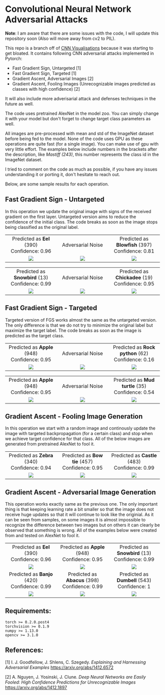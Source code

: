 # Convolutional Neural Network Adversarial Attacks


**Note**: I am aware that there are some issues with the code, I will update this repository soon (Also will move away from cv2 to PIL).

This repo is a branch off of [CNN Visualisations](https://github.com/utkuozbulak/pytorch-cnn-visualizations) because it was starting to get bloated. It contains following CNN adversarial attacks implemented in Pytorch: 

* Fast Gradient Sign, Untargeted [1]
* Fast Gradient Sign, Targeted [1]
* Gradient Ascent, Adversarial Images [2]
* Gradient Ascent, Fooling Images (Unrecognizable images predicted as classes with high confidence) [2]

It will also include more adverisarial attack and defenses techniques in the future as well.

The code uses pretrained AlexNet in the model zoo. You can simply change it with your model but don't forget to change target class parameters as well.

All images are pre-processed with mean and std of the ImageNet dataset before being fed to the model. None of the code uses GPU as these operations are quite fast (for a single image). You can make use of gpu with very little effort. The examples below include numbers in the brackets after the description, like *Mastiff (243)*, this number represents the class id in the ImageNet dataset.

I tried to comment on the code as much as possible, if you have any issues understanding it or porting it, don't hesitate to reach out. 

Below, are some sample results for each operation.

## Fast Gradient Sign - Untargeted
In this operation we update the original image with signs of the received gradient on the first layer. Untargeted version aims to reduce the confidence of the initial class. The code breaks as soon as the image stops being classified as the original label.

<table border=0 width="50px" >
	<tbody> 
    <tr>		<td width="27%" align="center"> Predicted as <strong>Eel</strong> (390) <br/> Confidence: 0.96 </td>
			<td width="27%" align="center"> Adversarial Noise </td>
			<td width="27%" align="center"> Predicted as <strong>Blowfish</strong> (397) <br/> Confidence: 0.81 </td>
		</tr>
		<tr>
			<td width="27%" align="center"> <img src="https://raw.githubusercontent.com/utkuozbulak/pytorch-cnn-adversarial-attacks/master/input_images/eel.JPEG"> </td>
			<td width="27%" align="center"> <img src="https://raw.githubusercontent.com/utkuozbulak/pytorch-cnn-adversarial-attacks/master/generated/untargeted_adv_noise_from_390_to_397.jpg"> </td>
			<td width="27%" align="center"> <img src="https://raw.githubusercontent.com/utkuozbulak/pytorch-cnn-adversarial-attacks/master/generated/untargeted_adv_img_from_390_to_397.jpg"> </td>
		</tr>
	</tbody>
</table>

<table border=0 width="50px" >
	<tbody> 
    <tr>		<td width="27%" align="center"> Predicted as <strong>Snowbird</strong> (13) <br/> Confidence: 0.99 </td>
			<td width="27%" align="center"> Adversarial Noise </td>
			<td width="27%" align="center"> Predicted as <strong>Chickadee</strong> (19) <br/> Confidence: 0.95 </td>
		</tr>
		<tr>
			<td width="27%" align="center"> <img src="https://raw.githubusercontent.com/utkuozbulak/pytorch-cnn-adversarial-attacks/master/input_images/bird.JPEG"> </td>
			<td width="27%" align="center"> <img src="https://raw.githubusercontent.com/utkuozbulak/pytorch-cnn-adversarial-attacks/master/generated/untargeted_adv_noise_from_13_to_19.jpg"> </td>
			<td width="27%" align="center"> <img src="https://raw.githubusercontent.com/utkuozbulak/pytorch-cnn-adversarial-attacks/master/generated/untargeted_adv_img_from_13_to_19.jpg"> </td>
		</tr>
	</tbody>
</table>

## Fast Gradient Sign - Targeted
Targeted version of FGS works almost the same as the untargeted version. The only difference is that we do not try to minimize the original label but maximize the target label. The code breaks as soon as the image is predicted as the target class.

<table border=0 width="50px" >
	<tbody> 
    <tr>		<td width="27%" align="center"> Predicted as <strong>Apple</strong> (948) <br/> Confidence: 0.95 </td>
			<td width="27%" align="center"> Adversarial Noise </td>
			<td width="27%" align="center"> Predicted as <strong>Rock python</strong> (62) <br/> Confidence: 0.16 </td>
		</tr>
		<tr>
			<td width="27%" align="center"> <img src="https://raw.githubusercontent.com/utkuozbulak/pytorch-cnn-adversarial-attacks/master/input_images/apple.JPEG"> </td>
			<td width="27%" align="center"> <img src="https://raw.githubusercontent.com/utkuozbulak/pytorch-cnn-adversarial-attacks/master/generated/targeted_adv_noise_from_948_to_62.jpg"> </td>
			<td width="27%" align="center"> <img src="https://raw.githubusercontent.com/utkuozbulak/pytorch-cnn-adversarial-attacks/master/generated/targeted_adv_img_from_948_to_62.jpg"> </td>
		</tr>
	</tbody>
</table>


<table border=0 width="50px" >
	<tbody> 
    <tr>		<td width="27%" align="center"> Predicted as <strong>Apple</strong> (948) <br/> Confidence: 0.95 </td>
			<td width="27%" align="center"> Adversarial Noise </td>
			<td width="27%" align="center"> Predicted as <strong>Mud turtle</strong> (35) <br/> Confidence: 0.54 </td>
		</tr>
		<tr>
			<td width="27%" align="center"> <img src="https://raw.githubusercontent.com/utkuozbulak/pytorch-cnn-adversarial-attacks/master/input_images/apple.JPEG"> </td>
			<td width="27%" align="center"> <img src="https://raw.githubusercontent.com/utkuozbulak/pytorch-cnn-adversarial-attacks/master/generated/targeted_adv_noise_from_948_to_35.jpg"> </td>
			<td width="27%" align="center"> <img src="https://raw.githubusercontent.com/utkuozbulak/pytorch-cnn-adversarial-attacks/master/generated/targeted_adv_img_from_948_to_35.jpg"> </td>
		</tr>
	</tbody>
</table>



## Gradient Ascent - Fooling Image Generation
In this operation we start with a random image and continously update the image with targeted backpropagation (for a certain class) and stop when we achieve target confidence for that class. All of the below images are generated from pretrained AlexNet to fool it.


<table border=0 width="50px" >
	<tbody> 
    <tr>		<td width="27%" align="center"> Predicted as <strong>Zebra</strong> (340) <br/> Confidence: 0.94 </td>
			<td width="27%" align="center"> Predicted as <strong>Bow tie</strong> (457) <br/> Confidence: 0.95 </td>
			<td width="27%" align="center"> Predicted as <strong>Castle</strong> (483) <br/> Confidence: 0.99 </td>
		</tr>
		<tr>
			<td width="27%" align="center"> <img src="https://raw.githubusercontent.com/utkuozbulak/pytorch-cnn-adversarial-attacks/master/generated/ga_fooling_class_340.jpg"> </td>
			<td width="27%" align="center"> <img src="https://raw.githubusercontent.com/utkuozbulak/pytorch-cnn-adversarial-attacks/master/generated/ga_fooling_class_457.jpg"> </td>
			<td width="27%" align="center"> <img src="https://raw.githubusercontent.com/utkuozbulak/pytorch-cnn-adversarial-attacks/master/generated/ga_fooling_class_483.jpg"> </td>
		</tr>
	</tbody>
</table>


## Gradient Ascent - Adversarial Image Generation
This operation works exactly same as the previous one. The only important thing is that keeping learning rate a bit smaller so that the image does not receive huge updates so that it will continue to look like the originial. As it can be seen from samples, on some images it is almost impossible to recognize the difference between two images but on others it can clearly be observed that something is wrong. All of the examples below were created from and tested on AlexNet to fool it.


<table border=0 width="50px" >
	<tbody> 
		<tr>		<td width="27%" align="center"> Predicted as <strong>Eel</strong> (390) <br/> Confidence: 0.96 </td>
			<td width="27%" align="center"> Predicted as <strong>Apple</strong> (948) <br/> Confidence: 0.95 </td>
			<td width="27%" align="center"> Predicted as <strong>Snowbird</strong> (13) <br/> Confidence: 0.99 </td>
		</tr>
		<tr>
			<td width="27%" align="center"> <img src="https://raw.githubusercontent.com/utkuozbulak/pytorch-cnn-adversarial-attacks/master/input_images/eel.JPEG"> </td>
			<td width="27%" align="center"> <img src="https://raw.githubusercontent.com/utkuozbulak/pytorch-cnn-adversarial-attacks/master/input_images/apple.JPEG"> </td>
			<td width="27%" align="center"> <img src="https://raw.githubusercontent.com/utkuozbulak/pytorch-cnn-adversarial-attacks/master/input_images/bird.JPEG"> </td>
		</tr>
		<tr>		<td width="27%" align="center"> Predicted as <strong>Banjo</strong> (420) <br/> Confidence: 0.99 </td>
			<td width="27%" align="center"> Predicted as <strong>Abacus</strong> (398) <br/> Confidence: 0.99 </td>
			<td width="27%" align="center"> Predicted as <strong>Dumbell</strong> (543) <br/> Confidence: 1 </td>
		</tr>
		<tr>
			<td width="27%" align="center"> <img src="https://raw.githubusercontent.com/utkuozbulak/pytorch-cnn-adversarial-attacks/master/generated/ga_adv_class_420.jpg"> </td>			
			<td width="27%" align="center"> <img src="https://raw.githubusercontent.com/utkuozbulak/pytorch-cnn-adversarial-attacks/master/generated/ga_adv_class_398.jpg"> </td>
			<td width="27%" align="center"> <img src="https://raw.githubusercontent.com/utkuozbulak/pytorch-cnn-adversarial-attacks/master/generated/ga_adv_class_543.jpg"> </td>
		</tr>
	</tbody>
</table>




## Requirements:
```
torch >= 0.2.0.post4
torchvision >= 0.1.9
numpy >= 1.13.0
opencv >= 3.1.0
```


## References:

[1]  I. J. Goodfellow, J. Shlens, C. Szegedy. *Explaining and Harnessing Adversarial Examples* https://arxiv.org/abs/1412.6572

[2] A. Nguyen, J. Yosinski, J. Clune.  *Deep Neural Networks are Easily Fooled: High Confidence Predictions for Unrecognizable  Images* https://arxiv.org/abs/1412.1897
